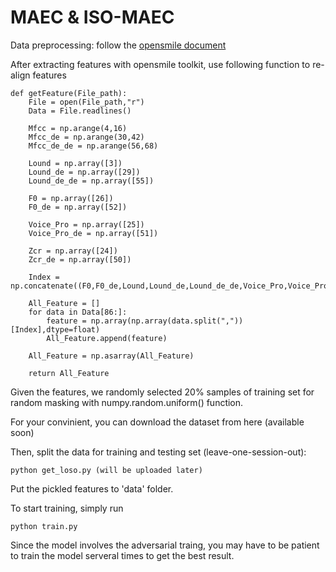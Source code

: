 # MAEC & ISO-MAEC

Data preprocessing: follow the [opensmile document](https://audeering.github.io/opensmile/get-started.html#extracting-features-for-emotion-recognition)

After extracting features with opensmile toolkit, use following function to re-align features

    def getFeature(File_path):
        File = open(File_path,"r")
        Data = File.readlines()
    
        Mfcc = np.arange(4,16)
        Mfcc_de = np.arange(30,42)
        Mfcc_de_de = np.arange(56,68)
    
        Lound = np.array([3])
        Lound_de = np.array([29])
        Lound_de_de = np.array([55])
    
        F0 = np.array([26])
        F0_de = np.array([52])
    
        Voice_Pro = np.array([25])
        Voice_Pro_de = np.array([51])
    
        Zcr = np.array([24])
        Zcr_de = np.array([50])
    
        Index = np.concatenate((F0,F0_de,Lound,Lound_de,Lound_de_de,Voice_Pro,Voice_Pro_de,Zcr,Zcr_de,Mfcc,Mfcc_de,Mfcc_de_de))
    
        All_Feature = []
        for data in Data[86:]:
            feature = np.array(np.array(data.split(","))[Index],dtype=float)
            All_Feature.append(feature)
        
        All_Feature = np.asarray(All_Feature)
    
        return All_Feature
    
Given the features, we randomly selected 20% samples of training set for random masking with numpy.random.uniform() function.

For your convinient, you can download the dataset from here (available soon)

Then, split the data for training and testing set (leave-one-session-out):
    
    python get_loso.py (will be uploaded later)

Put the pickled features to 'data' folder.
 
To start training, simply run

    python train.py
    
Since the model involves the adversarial traing, you may have to be patient to train the model serveral times to get the best result.
